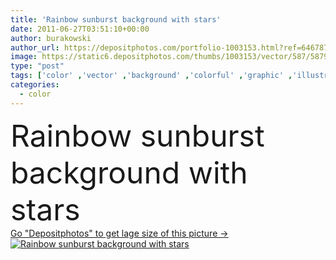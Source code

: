 ```yaml
---
title: 'Rainbow sunburst background with stars'
date: 2011-06-27T03:51:10+00:00
author: burakowski
author_url: https://depositphotos.com/portfolio-1003153.html?ref=64678756
image: https://static6.depositphotos.com/thumbs/1003153/vector/587/5879482/api_thumb_450.jpg?forcejpeg=true
type: "post"
tags: ['color' ,'vector' ,'background' ,'colorful' ,'graphic' ,'illustration' ,'celebration' ,'decoration' ,'festive' ,'bright' ,'party' ,'sun' ,'light' ,'rainbow' ,'explosion' ,'backdrop' ,'with' ,'glow' ,'rays' ,'sunburst' ,'multicolored' ,'magic' ,'gradient' ,'invitation' ,'stars' ,'disco' ,'spectrum' ,'glittering' ,'poster' ,'magical' ,'burst' ,'glimmer' ,'streamers' ,'spectral' ,'stardust' ]
categories: 
  - color
---
```

<div aling="center">
            <font size="60"> Rainbow sunburst background with stars</font>   
</div>
<div>
    <a href='https://static6.depositphotos.com/thumbs/1003153/vector/587/5879482/api_thumb_450.jpg?forcejpeg=true?ref=64678756' target=_blank > Go "Depositphotos" to get lage size of this picture ->
        <img href='https://static6.depositphotos.com/thumbs/1003153/vector/587/5879482/api_thumb_450.jpg?forcejpeg=true?ref=64678756' src='https://static6.depositphotos.com/1003153/587/v/950/depositphotos_5879482-stock-illustration-rainbow-sunburst-background-with-stars.jpg?forcejpeg=true' alt='Rainbow sunburst background with stars' >
    </a>
</div>
